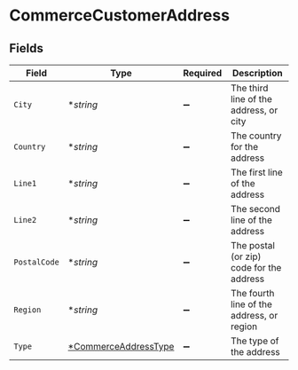 # CommerceCustomerAddress


## Fields

| Field                                                              | Type                                                               | Required                                                           | Description                                                        |
| ------------------------------------------------------------------ | ------------------------------------------------------------------ | ------------------------------------------------------------------ | ------------------------------------------------------------------ |
| `City`                                                             | **string*                                                          | :heavy_minus_sign:                                                 | The third line of the address, or city                             |
| `Country`                                                          | **string*                                                          | :heavy_minus_sign:                                                 | The country for the address                                        |
| `Line1`                                                            | **string*                                                          | :heavy_minus_sign:                                                 | The first line of the address                                      |
| `Line2`                                                            | **string*                                                          | :heavy_minus_sign:                                                 | The second line of the address                                     |
| `PostalCode`                                                       | **string*                                                          | :heavy_minus_sign:                                                 | The postal (or zip) code for the address                           |
| `Region`                                                           | **string*                                                          | :heavy_minus_sign:                                                 | The fourth line of the address, or region                          |
| `Type`                                                             | [*CommerceAddressType](../../models/shared/commerceaddresstype.md) | :heavy_minus_sign:                                                 | The type of the address                                            |